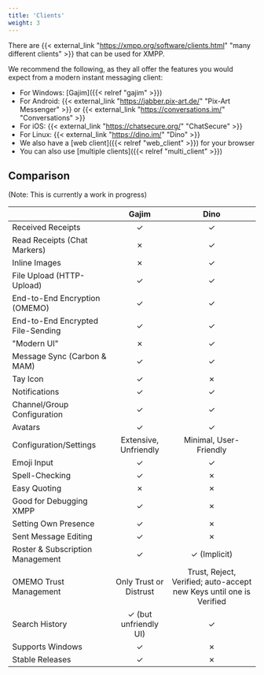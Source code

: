 ```yaml
---
title: 'Clients'
weight: 3
---
```


There are {{< external_link "https://xmpp.org/software/clients.html" "many different clients" >}} that can be used for XMPP.

We recommend the following, as they all offer the features you would expect from a modern instant messaging client:

- For Windows: [Gajim]({{< relref "gajim" >}})
- For Android: {{< external_link "https://jabber.pix-art.de/" "Pix-Art Messenger" >}} or {{< external_link "https://conversations.im/" "Conversations" >}}
- For iOS: {{< external_link "https://chatsecure.org/" "ChatSecure" >}}
- For Linux: {{< external_link "https://dino.im/" "Dino" >}}
- We also have a [web client]({{< relref "web_client" >}}) for your browser
- You can also use [multiple clients]({{< relref "multi_client" >}})

## Comparison

(Note: This is currently a work in progress)

|                                 | Gajim | Dino |
|---------------------------------|:-----:|:----:|
|Received Receipts                | ✓ | ✓ |
|Read Receipts (Chat Markers)     | ✗ | ✓ |
|Inline Images                    | ✗ | ✓ |
|File Upload (HTTP-Upload)        | ✓ | ✓ |
|End-to-End Encryption (OMEMO)    | ✓ | ✓ |
|End-to-End Encrypted File-Sending | ✓ | ✓ |
|"Modern UI"                      | ✗ | ✓ |
|Message Sync (Carbon & MAM)      | ✓ | ✓ |
|Tay Icon                         | ✓ | ✗ |
|Notifications                    | ✓ | ✓ |
|Channel/Group Configuration      | ✓ | ✓ |
|Avatars                          | ✓ | ✓ |
|Configuration/Settings           | Extensive, Unfriendly | Minimal, User-Friendly |
|Emoji Input                      | ✓ | ✓ |
|Spell-Checking                   | ✓ | ✗ |
|Easy Quoting                     | ✗ | ✗ |
|Good for Debugging XMPP          | ✓ | ✗ |
|Setting Own Presence             | ✓ | ✗ |
|Sent Message Editing             | ✓ | ✗ |
|Roster & Subscription Management | ✓ | ✓ (Implicit) |
|OMEMO Trust Management           | Only Trust or Distrust | Trust, Reject, Verified; auto-accept new Keys until one is Verified |
|Search History                   | ✓ (but unfriendly UI) | ✓ |
|Supports Windows                 | ✓ | ✗ |
|Stable Releases                  | ✓ | ✗ |
